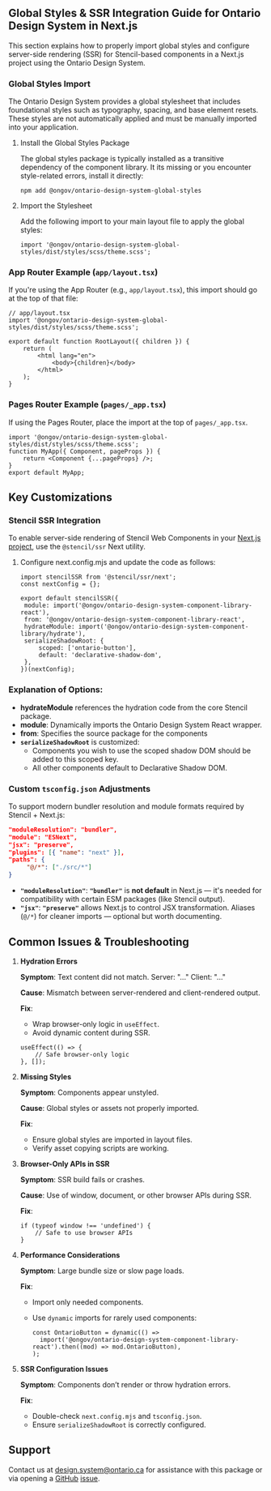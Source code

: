## Global Styles & SSR Integration Guide for Ontario Design System in Next.js

This section explains how to properly import global styles and configure server-side rendering (SSR) for Stencil-based components in a Next.js project using the Ontario Design System.

### Global Styles Import

The Ontario Design System provides a global stylesheet that includes foundational styles such as typography, spacing, and base element resets. These styles are not automatically applied and must be manually imported into your application.

1. Install the Global Styles Package

   The global styles package is typically installed as a transitive dependency of the component library. It its missing or you encounter style-related errors, install it directly:

   `npm add @ongov/ontario-design-system-global-styles`

2. Import the Stylesheet

   Add the following import to your main layout file to apply the global styles:

   `import '@ongov/ontario-design-system-global-styles/dist/styles/scss/theme.scss';`

### App Router Example (`app/layout.tsx`)

If you're using the App Router (e.g., `app/layout.tsx`), this import should go at the top of that file:

```tsx
// app/layout.tsx
import '@ongov/ontario-design-system-global-styles/dist/styles/scss/theme.scss';

export default function RootLayout({ children }) {
	return (
		<html lang="en">
			<body>{children}</body>
		</html>
	);
}
```

### Pages Router Example (`pages/_app.tsx`)

If using the Pages Router, place the import at the top of `pages/_app.tsx`.

```tsx
import '@ongov/ontario-design-system-global-styles/dist/styles/scss/theme.scss';
function MyApp({ Component, pageProps }) {
	return <Component {...pageProps} />;
}
export default MyApp;
```

## Key Customizations

### Stencil SSR Integration

To enable server-side rendering of Stencil Web Components in your [Next.js project](http://next.js/), use the `@stencil/ssr` Next utility.

1. Configure next.config.mjs and update the code as follows:

   ```tsx
   import stencilSSR from '@stencil/ssr/next';
   const nextConfig = {};

   export default stencilSSR({
   	module: import('@ongov/ontario-design-system-component-library-react'),
   	from: '@ongov/ontario-design-system-component-library-react',
   	hydrateModule: import('@ongov/ontario-design-system-component-library/hydrate'),
   	serializeShadowRoot: {
   		scoped: ['ontario-button'],
   		default: 'declarative-shadow-dom',
   	},
   })(nextConfig);
   ```

### Explanation of Options:

- **hydrateModule** references the hydration code from the core Stencil package.
- **module**: Dynamically imports the Ontario Design System React wrapper.
- **from**: Specifies the source package for the components
- **`serializeShadowRoot`** is customized:
  - Components you wish to use the scoped shadow DOM should be added to this scoped key.
  - All other components default to Declarative Shadow DOM.

### Custom `tsconfig.json` Adjustments

To support modern bundler resolution and module formats required by Stencil + Next.js:

```json
"moduleResolution": "bundler",
"module": "ESNext",
"jsx": "preserve",
"plugins": [{ "name": "next" }],
"paths": {
     "@/*": ["./src/*"]
}
```

- **`"moduleResolution"`**: **`"bundler"`** is **not default** in Next.js — it's needed for compatibility with certain ESM packages (like Stencil output).
- **`"jsx"`**: **`"preserve"`** allows Next.js to control JSX transformation.
  Aliases (`@/*`) for cleaner imports — optional but worth documenting.

## Common Issues & Troubleshooting

1.  **Hydration Errors**

    **Symptom**: Text content did not match. Server: "..." Client: "..."

    **Cause**: Mismatch between server-rendered and client-rendered output.

    **Fix**:

    - Wrap browser-only logic in `useEffect`.
    - Avoid dynamic content during SSR.

    ```tsx
    useEffect(() => {
    	// Safe browser-only logic
    }, []);
    ```

2.  **Missing Styles**

    **Symptom**: Components appear unstyled.

    **Cause**: Global styles or assets not properly imported.

    **Fix**:

    - Ensure global styles are imported in layout files.
    - Verify asset copying scripts are working.

3.  **Browser-Only APIs in SSR**

    **Symptom**: SSR build fails or crashes.

    **Cause**: Use of window, document, or other browser APIs during SSR.

    **Fix**:

    ```tsx
    if (typeof window !== 'undefined') {
    	// Safe to use browser APIs
    }
    ```

4.  **Performance Considerations**

    **Symptom**: Large bundle size or slow page loads.

    **Fix**:

    - Import only needed components.
    - Use `dynamic` imports for rarely used components:

      ```tsx
      const OntarioButton = dynamic(() =>
      	import('@ongov/ontario-design-system-component-library-react').then((mod) => mod.OntarioButton),
      );
      ```

5.  **SSR Configuration Issues**

    **Symptom**: Components don’t render or throw hydration errors.

    **Fix**:

    - Double-check `next.config.mjs` and `tsconfig.json`.
    - Ensure `serializeShadowRoot` is correctly configured.

## Support

Contact us at [design.system@ontario.ca](mailto:design.system@ontario.ca) for assistance with this package or via opening a [GitHub](https://github.com/ongov/ontario-design-system) [issue](https://github.com/ongov/ontario-design-system/issues).
